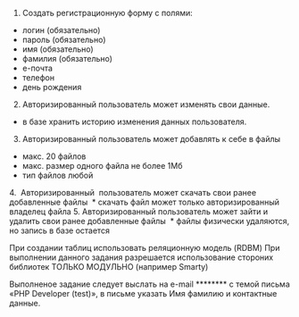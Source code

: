 1. Создать регистрационную форму с полями:
* логин (обязательно)
* пароль (обязательно) 
* имя (обязательно) 
* фамилия (обязательно) 
* е-почта
* телефон
* день рождения
2. Авторизированный пользователь может изменять свои данные.
* в базе хранить историю изменения данных пользователя. 
3. Авторизированный пользователь может добавлять к себе в файлы
* макс. 20 файлов
* макс. размер одного файла не более 1Мб 
* тип файлов любой

4.  Авторизированный  пользователь может скачать свои ранее добавленные файлы
 * скачать файл может только авторизированный владелец файла
5. Авторизированный пользователь может зайти и удалить свои ранее добавленные файлы
 * файлы физически удаляются, но запись в базе остается

При создании таблиц использовать реляционную модель (RDBM)
При выполнении  данного задания разрешается использование стороних библиотек ТОЛЬКО МОДУЛЬНО (например  Smarty) 

Выполненое задание следует выслать на e-mail ******** с темой письма «PHP Developer (test)», в письме указать Имя фамилию и контактные данные.

